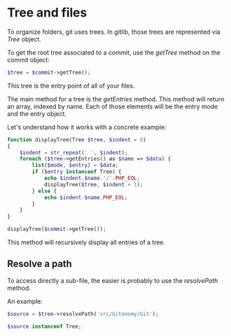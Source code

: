 Tree and files
==============

To organize folders, git uses trees. In gitlib, those trees are
represented via *Tree* object.

To get the root tree associated to a commit, use the *getTree* method on
the commit object:

```php
$tree = $commit->getTree();
```

This tree is the entry point of all of your files.

The main method for a tree is the *getEntries* method. This method will
return an array, indexed by name. Each of those elements will be the
entry mode and the entry object.

Let's understand how it works with a concrete example:

```php
function displayTree(Tree $tree, $indent = 0)
{
    $indent = str_repeat(' ', $indent);
    foreach ($tree->getEntries() as $name => $data) {
        list($mode, $entry) = $data;
        if ($entry instanceof Tree) {
            echo $indent.$name.'/'.PHP_EOL;
            displayTree($tree, $indent + 1);
        } else {
            echo $indent.$name.PHP_EOL;
        }
    }
}

displayTree($commit->getTree());
```

This method will recursively display all entries of a tree.

Resolve a path
--------------

To access directly a sub-file, the easier is probably to use the
*resolvePath* method.

An example:

```php
$source = $tree->resolvePath('src/Gitonomy/Git');

$source instanceof Tree;
```
